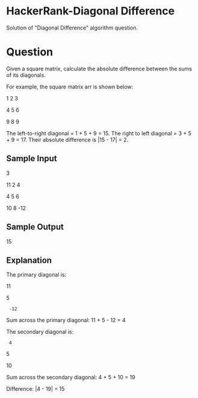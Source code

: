 # HackerRank-Diagonal Difference
Solution of "Diagonal Difference" algorithm question.

# Question

Given a square matrix, calculate the absolute difference between the sums of its diagonals.

For example, the square matrix arr is shown below:

1 2 3

4 5 6

9 8 9  

The left-to-right diagonal = 1 + 5 + 9 = 15. The right to left diagonal = 3 + 5 + 9 = 17. Their absolute difference is |15 - 17| = 2.


## Sample Input

3

11 2 4

4 5 6

10 8 -12



## Sample Output

15

## Explanation

The primary diagonal is:

11

   5
   
     -12
     
Sum across the primary diagonal: 11 + 5 - 12 = 4

The secondary diagonal is:

     4
     
   5
   
10

Sum across the secondary diagonal: 4 + 5 + 10 = 19

Difference: |4 - 19| = 15
